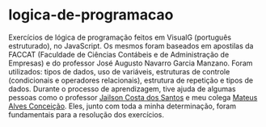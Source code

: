 # logica-de-programacao
 Exercícios de lógica de programação feitos em VisualG (português estruturado), no JavaScript. Os mesmos foram baseados em apostilas da FACCAT (Faculdade de Ciências Contábeis e de Administração de Empresas) e do professor José Augusto Navarro Garcia Manzano.
 Foram utilizados: tipos de dados, uso de variáveis, estruturas de controle (condicionais e operadores relacionais), estrutura de repetição e tipos de dados.
 Durante o processo de aprendizagem, tive ajuda de algumas pessoas como o professor <a href="github.com/professorobama">Jailson Costa dos Santos</a> e meu colega <a href="github.com/mateusalvesc">Mateus Alves Conceição</a>. Eles, junto com toda a minha determinação, foram fundamentais para a resolução dos exercícios.